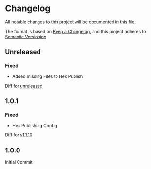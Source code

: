 # Changelog

All notable changes to this project will be documented in this file.

The format is based on [Keep a Changelog](https://keepachangelog.com/en/1.0.0/),
and this project adheres to [Semantic Versioning](https://semver.org/spec/v2.0.0.html).

<!-- Do not link the versions in the title since this is not compatible with ExDoc. -->

## Unreleased

### Fixed

* Added missing Files to Hex Publish

Diff for [unreleased](https://github.com/jshmrtn/sedex/compare/v1.0.1...HEAD)

## 1.0.1

### Fixed

* Hex Publishing Config

Diff for [v1.1.10](https://github.com/jshmrtn/crontab/compare/v1.0.0...v1.0.1)

## 1.0.0

Initial Commit